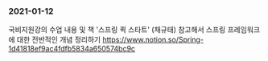 ### 2021-01-12
  
국비지원강의 수업 내용 및 책 '스프링 퀵 스타트' (채규태) 참고해서
스프링 프레임워크에 대한 전반적인 개념 정리하기
https://www.notion.so/Spring-1d41818ef9ac4fdfb5834a650574bc9c
